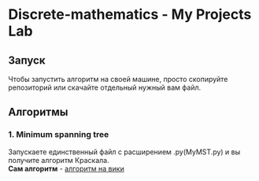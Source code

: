 # Discrete-mathematics - My Projects Lab

## Запуск
Чтобы запустить алгоритм на своей машине, просто скопируйте репозиторий или скачайте отдельный нужный вам файл.

## Алгоритмы
### 1. Minimum spanning tree

Запускаете единственный файл с расширением .py(MyMST.py) и вы получите алгоритм Краскала.<br/>
**Сам алгоритм** - <a href="https://ru.wikipedia.org/wiki/%D0%90%D0%BB%D0%B3%D0%BE%D1%80%D0%B8%D1%82%D0%BC_%D0%9A%D1%80%D0%B0%D1%81%D0%BA%D0%B0%D0%BB%D0%B0">алгоритм на вики<a/>


